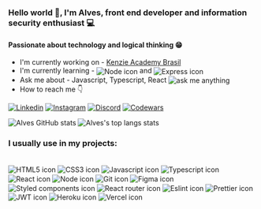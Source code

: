 ### Hello world 👋, I'm Alves, front end developer and information security enthusiast 💻

#### Passionate about technology and logical thinking 😁

<ul>
    <li> I'm currently working on - <a href="https://github.com/Kenzie-Academy-Brasil-Developers">Kenzie Academy Brasil</a></li>
    <li> I'm currently learning - <img align="center" alt="Node icon" src="https://img.shields.io/badge/Node.js-43853D?style=for-the-badge&logo=node.js&logoColor=white"> and <img align="center" alt="Express icon" src="https://img.shields.io/badge/Express.js-404D59?style=for-the-badge"> </li>
    <li> Ask me about - Javascript, Typescript, React <img align="center" alt="ask me anything" src="https://img.shields.io/badge/Ask%20me-anything-1abc9c.svg" /></li>
    <li> How to reach me 👇 </li>
</ul>

[![Linkedin](https://img.shields.io/badge/LinkedIn-0077B5?style=for-the-badge&logo=linkedin&logoColor=white)](https://www.linkedin.com/in/alves7/)
[![Instagram](https://img.shields.io/badge/Instagram-E4405F?style=for-the-badge&logo=instagram&logoColor=white)](https://www.instagram.com/sevenalv/)
[![Discord](https://img.shields.io/badge/Discord-7289DA?style=for-the-badge&logo=discord&logoColor=white)](https://discordapp.com/users/220332553217900544)
[![Codewars](https://img.shields.io/badge/Codewars-B1361E?style=for-the-badge&logo=Codewars&logoColor=white)](https://www.codewars.com/users/alvseven)


![Alves GitHub stats](https://github-readme-stats.vercel.app/api?username=alvseven&show_icons=true&count_private=true&theme=tokyonight&locale=pt-br)
<img alt="Alves's top langs stats" src="https://github-readme-stats.vercel.app/api/top-langs/?username=alvseven&layout=compact" />

### I usually use in my projects: 

<div style="display: inline_block">
<br/>
    <img align="center" alt="HTML5 icon" src="https://img.shields.io/badge/HTML5-E34F26?style=for-the-badge&logo=html5&logoColor=white">
    <img align="center" alt="CSS3 icon" src="https://img.shields.io/badge/CSS3-1572B6?style=for-the-badge&logo=css3&logoColor=white">
    <img align="center" alt="Javascript icon" src="https://img.shields.io/badge/JavaScript-323330?style=for-the-badge&logo=javascript&logoColor=F7DF1E">
    <img align="center" alt="Typescript icon" src="https://img.shields.io/badge/TypeScript-007ACC?style=for-the-badge&logo=typescript&logoColor=white">
    <img align="center" alt="React icon" src="https://img.shields.io/badge/React-20232A?style=for-the-badge&logo=react&logoColor=61DAFB">
    <img align="center" alt="Node icon" src="https://img.shields.io/badge/Node.js-43853D?style=for-the-badge&logo=node.js&logoColor=white">
    <img align="center" alt="Git icon" src="https://img.shields.io/badge/GIT-E44C30?style=for-the-badge&logo=git&logoColor=white">
    <img align="center" alt="Figma icon" src="https://img.shields.io/badge/Figma-F24E1E?style=for-the-badge&logo=figma&logoColor=white">
    <img align="center" alt="Styled components icon" src="https://img.shields.io/badge/styled--components-DB7093?style=for-the-badge&logo=styled-            components&logoColor=white">
    <img align="center" alt="React router icon" src="https://img.shields.io/badge/React_Router-CA4245?style=for-the-badge&logo=react-router&logoColor=white">
    <img align="center" alt="Eslint icon" src="https://img.shields.io/badge/eslint-3A33D1?style=for-the-badge&logo=eslint&logoColor=white">
    <img align="center" alt="Prettier icon" src="https://img.shields.io/badge/prettier-1A2C34?style=for-the-badge&logo=prettier&logoColor=F7BA3E">
     <img align="center" alt="JWT icon" src="https://img.shields.io/badge/json%20web%20tokens-323330?style=for-the-badge&logo=json-web-tokens&logoColor=pink">
    <img align="center" alt="Heroku icon" src="https://img.shields.io/badge/Heroku-430098?style=for-the-badge&logo=heroku&logoColor=white">
    <img align="center" alt="Vercel icon" src="https://img.shields.io/badge/Vercel-000000?style=for-the-badge&logo=vercel&logoColor=white">
    
</div><br/>







